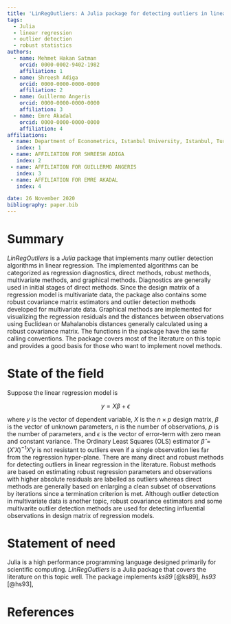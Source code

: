 ```yaml
---
title: 'LinRegOutliers: A Julia package for detecting outliers in linear regression'
tags:
  - Julia
  - linear regression
  - outlier detection
  - robust statistics
authors:
  - name: Mehmet Hakan Satman
    orcid: 0000-0002-9402-1982
    affiliation: 1
  - name: Shreesh Adiga
    orcid: 0000-0000-0000-0000
    affiliation: 2
  - name: Guillermo Angeris
    orcid: 0000-0000-0000-0000 
    affiliation: 3
  - name: Emre Akadal
    orcid: 0000-0000-0000-0000 
    affiliation: 4
affiliations:
 - name: Department of Econometrics, Istanbul University, Istanbul, Turkey
   index: 1
 - name: AFFILIATION FOR SHREESH ADIGA
   index: 2
 - name: AFFILIATION FOR GUILLERMO ANGERIS
   index: 3
 - name: AFFILIATION FOR EMRE AKADAL
   index: 4

date: 26 November 2020
bibliography: paper.bib
---
```


# Summary

*LinRegOutliers* is a *Julia* package that implements many outlier detection algorithms in linear regression. The implemented algorithms can be categorized as regression diagnostics, direct methods, robust methods, multivariate methods, and graphical methods. 
Diagnostics are generally used in initial stages of direct methods. Since the design matrix of a regression model is multivariate data, the package also contains some robust covariance matrix estimators and outlier detection methods developed for multivariate data. Graphical methods are implemented for visualizing the regression residuals and the distances between observations using Euclidean or Mahalanobis distances generally calculated using a robust covariance matrix. The functions in the package have the same calling conventions. The package covers most of the literature on this topic and provides a good basis for those who want to implement novel methods.


# State of the field
Suppose the linear regression model is

$$
y = X \beta + \epsilon
$$

where $y$ is the vector of dependent variable, $X$ is the $n \times p$ design matrix, $\beta$ is the vector
of unknown parameters, $n$ is the number of observations, $p$ is the number of parameters, and $\epsilon$ is the vector of error-term with zero mean and constant 
variance. The Ordinary Least Squares (OLS) estimator $\hat{\beta} = (X'X)^{-1}X'y$ is not resistant to outliers even if a single 
observation lies far from the regression hyper-plane. There are many direct and robust methods for detecting outliers in linear regression in the literature. Robust methods are based on estimating robust regression parameters and observations with higher absolute residuals are labelled as outliers whereas direct methods are generally based on enlarging a clean subset of observations by iterations since a termination criterion is met. 
Although outlier detection in multivariate data is another topic, robust covariance estimators and some multivarite outlier detection methods are used for detecting influential observations in design matrix of regression models.
    
# Statement of need 

Julia is a high performance programming language designed primarily for scientific computing. *LinRegOutliers* is a Julia package that covers the literature on this topic well. The package implements *ks89* [@ks89], *hs93* [@hs93],  






# References
